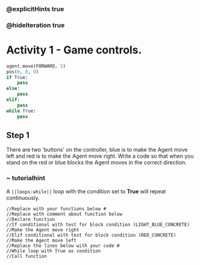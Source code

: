 ### @explicitHints true
### @hideIteration true 
# Activity 1 - Game controls.  

```python
agent.move(FORWARD, 5)
pos(0, 0, 0)
if True: 
    pass
else: 
    pass
elif:
    pass
while True:
    pass
```

## Step 1
There are two 'buttons' on the controller, blue is to make the Agent move left and red is to make the Agent move right. Write a code 
so that when you stand on the red or blue blocks the Agent moves in the correct direction.  

### ~ tutorialhint
A `||loops:while||` loop with the condition set to **True** will repeat continuously. 

```template
//Replace with your functions below #
//Replace with comment about function below      
//Declare function                                
//If conditional with test for block condition (LIGHT_BLUE_CONCRETE)
//Make the Agent move right
//Elif conditional with test for block condition (RED_CONCRETE)
//Make the Agent move left
//Replace the lines below with your code #    
//While loop with True as condition 
//Call function                      
```
